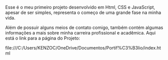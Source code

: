 Esse é o meu primeiro projeto desenvolvido em Html, CSS e JavaScript, apesar de ser simples, representa o começo de uma grande fase na minha vida.

Além de possuir alguns meios de contato comigo, também contém algumas informações a mais sobre minha carreira profissional e acadêmica.
Aqui está o link para a página do Projeto: 

file:///C:/Users/KENZOC/OneDrive/Documentos/Portif%C3%B3lio/index.html

